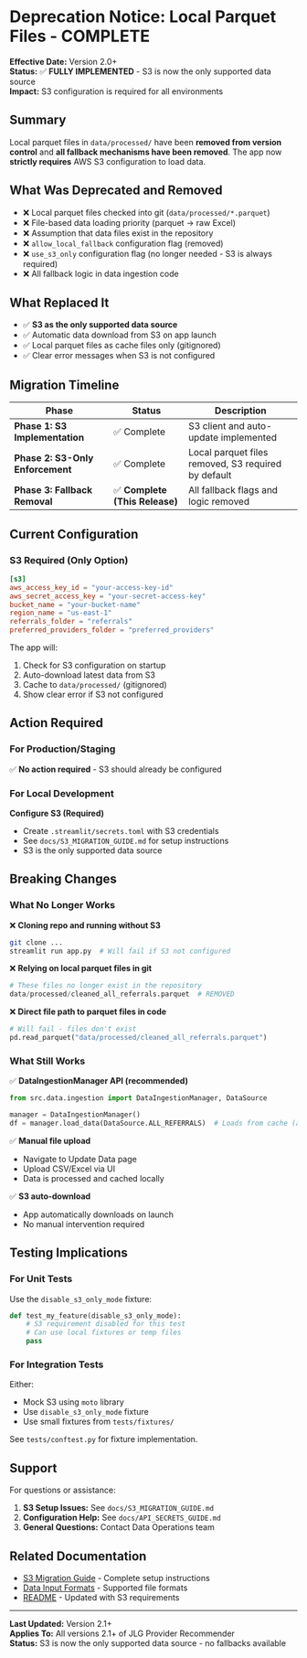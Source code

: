 # Deprecation Notice: Local Parquet Files - COMPLETE

**Effective Date:** Version 2.0+  
**Status:** ✅ **FULLY IMPLEMENTED** - S3 is now the only supported data source  
**Impact:** S3 configuration is required for all environments

## Summary

Local parquet files in `data/processed/` have been **removed from version control** and **all fallback mechanisms have been removed**. The app now **strictly requires** AWS S3 configuration to load data.

## What Was Deprecated and Removed

- ❌ Local parquet files checked into git (`data/processed/*.parquet`)
- ❌ File-based data loading priority (parquet → raw Excel)
- ❌ Assumption that data files exist in the repository
- ❌ `allow_local_fallback` configuration flag (removed)
- ❌ `use_s3_only` configuration flag (no longer needed - S3 is always required)
- ❌ All fallback logic in data ingestion code

## What Replaced It

- ✅ **S3 as the only supported data source**
- ✅ Automatic data download from S3 on app launch
- ✅ Local parquet files as cache files only (gitignored)
- ✅ Clear error messages when S3 is not configured

## Migration Timeline

| Phase | Status | Description |
|-------|--------|-------------|
| **Phase 1: S3 Implementation** | ✅ Complete | S3 client and auto-update implemented |
| **Phase 2: S3-Only Enforcement** | ✅ Complete | Local parquet files removed, S3 required by default |
| **Phase 3: Fallback Removal** | ✅ **Complete (This Release)** | All fallback flags and logic removed |

## Current Configuration

### S3 Required (Only Option)

```toml
[s3]
aws_access_key_id = "your-access-key-id"
aws_secret_access_key = "your-secret-access-key"
bucket_name = "your-bucket-name"
region_name = "us-east-1"
referrals_folder = "referrals"
preferred_providers_folder = "preferred_providers"
```

The app will:
1. Check for S3 configuration on startup
2. Auto-download latest data from S3
3. Cache to `data/processed/` (gitignored)
4. Show clear error if S3 not configured

## Action Required

### For Production/Staging
✅ **No action required** - S3 should already be configured

### For Local Development

**Configure S3 (Required)**
- Create `.streamlit/secrets.toml` with S3 credentials
- See `docs/S3_MIGRATION_GUIDE.md` for setup instructions
- S3 is the only supported data source

## Breaking Changes

### What No Longer Works

❌ **Cloning repo and running without S3**
```bash
git clone ...
streamlit run app.py  # Will fail if S3 not configured
```

❌ **Relying on local parquet files in git**
```python
# These files no longer exist in the repository
data/processed/cleaned_all_referrals.parquet  # REMOVED
```

❌ **Direct file path to parquet files in code**
```python
# Will fail - files don't exist
pd.read_parquet("data/processed/cleaned_all_referrals.parquet")
```

### What Still Works

✅ **DataIngestionManager API (recommended)**
```python
from src.data.ingestion import DataIngestionManager, DataSource

manager = DataIngestionManager()
df = manager.load_data(DataSource.ALL_REFERRALS)  # Loads from cache (auto-populated from S3)
```

✅ **Manual file upload**
- Navigate to Update Data page
- Upload CSV/Excel via UI
- Data is processed and cached locally

✅ **S3 auto-download**
- App automatically downloads on launch
- No manual intervention required

## Testing Implications

### For Unit Tests

Use the `disable_s3_only_mode` fixture:

```python
def test_my_feature(disable_s3_only_mode):
    # S3 requirement disabled for this test
    # Can use local fixtures or temp files
    pass
```

### For Integration Tests

Either:
- Mock S3 using `moto` library
- Use `disable_s3_only_mode` fixture
- Use small fixtures from `tests/fixtures/`

See `tests/conftest.py` for fixture implementation.

## Support

For questions or assistance:

1. **S3 Setup Issues:** See `docs/S3_MIGRATION_GUIDE.md`
2. **Configuration Help:** See `docs/API_SECRETS_GUIDE.md`
3. **General Questions:** Contact Data Operations team

## Related Documentation

- [S3 Migration Guide](./S3_MIGRATION_GUIDE.md) - Complete setup instructions
- [Data Input Formats](./DATA_INPUT_FORMATS.md) - Supported file formats
- [README](../README.md) - Updated with S3 requirements

---

**Last Updated:** Version 2.1+  
**Applies To:** All versions 2.1+ of JLG Provider Recommender  
**Status:** S3 is now the only supported data source - no fallbacks available
